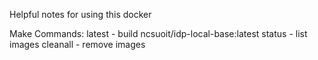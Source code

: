 Helpful notes for using this docker

  Make Commands:
    latest       - build ncsuoit/idp-local-base:latest
    status       - list images
    cleanall     - remove images

